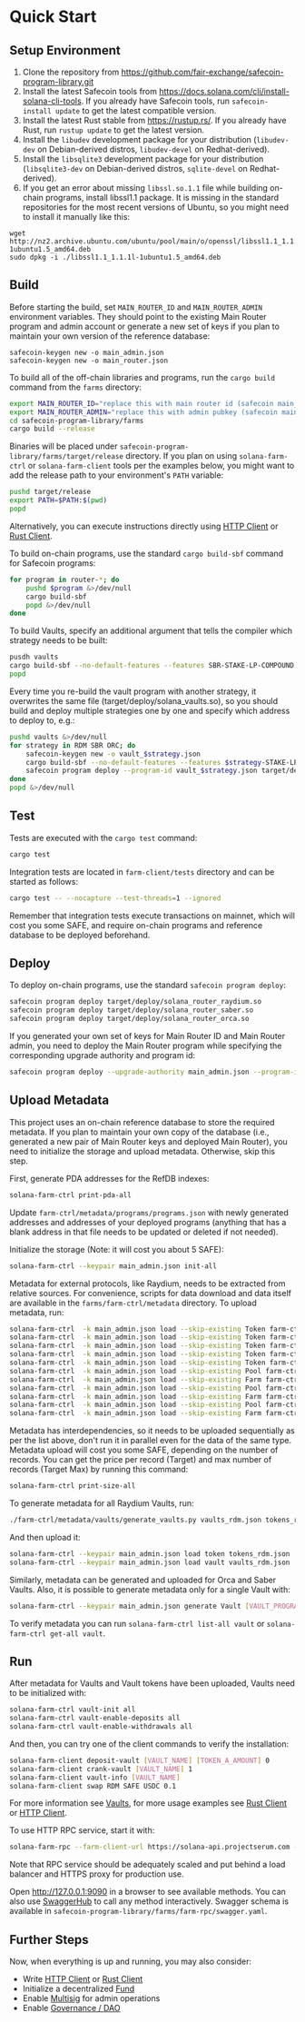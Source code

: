 # Quick Start

## Setup Environment

1. Clone the repository from https://github.com/fair-exchange/safecoin-program-library.git
2. Install the latest Safecoin tools from https://docs.solana.com/cli/install-solana-cli-tools. If you already have Safecoin tools, run `safecoin-install update` to get the latest compatible version.
3. Install the latest Rust stable from https://rustup.rs/. If you already have Rust, run `rustup update` to get the latest version.
4. Install the `libudev` development package for your distribution (`libudev-dev` on Debian-derived distros, `libudev-devel` on Redhat-derived).
5. Install the `libsqlite3` development package for your distribution (`libsqlite3-dev` on Debian-derived distros, `sqlite-devel` on Redhat-derived).
6. If you get an error about missing `libssl.so.1.1` file while building on-chain programs, install libssl1.1 package. It is missing in the standard repositories for the most recent versions of Ubuntu, so you might need to install it manually like this:

```
wget http://nz2.archive.ubuntu.com/ubuntu/pool/main/o/openssl/libssl1.1_1.1.1l-1ubuntu1.5_amd64.deb
sudo dpkg -i ./libssl1.1_1.1.1l-1ubuntu1.5_amd64.deb
```

## Build

Before starting the build, set `MAIN_ROUTER_ID` and `MAIN_ROUTER_ADMIN` environment variables. They should point to the existing Main Router program and admin account or generate a new set of keys if you plan to maintain your own version of the reference database:

```
safecoin-keygen new -o main_admin.json
safecoin-keygen new -o main_router.json
```

To build all of the off-chain libraries and programs, run the `cargo build` command from the `farms` directory:

```sh
export MAIN_ROUTER_ID="replace this with main router id (safecoin main_router.json address)"
export MAIN_ROUTER_ADMIN="replace this with admin pubkey (safecoin main_admin.json address)"
cd safecoin-program-library/farms
cargo build --release
```

Binaries will be placed under `safecoin-program-library/farms/target/release` directory. If you plan on using `solana-farm-ctrl` or `solana-farm-client` tools per the examples below, you might want to add the release path to your environment's `PATH` variable:

```sh
pushd target/release
export PATH=$PATH:$(pwd)
popd
```

Alternatively, you can execute instructions directly using [HTTP Client](https://github.com/fair-exchange/safecoin-program-library/blob/master/farms/docs/http_client.md) or [Rust Client](https://github.com/fair-exchange/safecoin-program-library/blob/master/farms/docs/rust_client.md).

To build on-chain programs, use the standard `cargo build-sbf` command for Safecoin programs:

```sh
for program in router-*; do
    pushd $program &>/dev/null
    cargo build-sbf
    popd &>/dev/null
done
```

To build Vaults, specify an additional argument that tells the compiler which strategy needs to be built:

```sh
pusdh vaults
cargo build-sbf --no-default-features --features SBR-STAKE-LP-COMPOUND
popd
```

Every time you re-build the vault program with another strategy, it overwrites the same file (target/deploy/solana_vaults.so), so you should build and deploy multiple strategies one by one and specify which address to deploy to, e.g.:

```sh
pushd vaults &>/dev/null
for strategy in RDM SBR ORC; do
    safecoin-keygen new -o vault_$strategy.json
    cargo build-sbf --no-default-features --features $strategy-STAKE-LP-COMPOUND
    safecoin program deploy --program-id vault_$strategy.json target/deploy/solana_vaults.so
done
popd &>/dev/null
```

## Test

Tests are executed with the `cargo test` command:

```sh
cargo test
```

Integration tests are located in `farm-client/tests` directory and can be started as follows:

```sh
cargo test -- --nocapture --test-threads=1 --ignored
```

Remember that integration tests execute transactions on mainnet, which will cost you some SAFE, and require on-chain programs and reference database to be deployed beforehand.

## Deploy

To deploy on-chain programs, use the standard `safecoin program deploy`:

```sh
safecoin program deploy target/deploy/solana_router_raydium.so
safecoin program deploy target/deploy/solana_router_saber.so
safecoin program deploy target/deploy/solana_router_orca.so
```

If you generated your own set of keys for Main Router ID and Main Router admin, you need to deploy the Main Router program while specifying the corresponding upgrade authority and program id:

```sh
safecoin program deploy --upgrade-authority main_admin.json --program-id main_router.json target/deploy/solana_router_main.so
```

## Upload Metadata

This project uses an on-chain reference database to store the required metadata. If you plan to maintain your own copy of the database (i.e., generated a new pair of Main Router keys and deployed Main Router), you need to initialize the storage and upload metadata. Otherwise, skip this step.

First, generate PDA addresses for the RefDB indexes:

```sh
solana-farm-ctrl print-pda-all
```

Update `farm-ctrl/metadata/programs/programs.json` with newly generated addresses and addresses of your deployed programs (anything that has a blank address in that file needs to be updated or deleted if not needed).

Initialize the storage (Note: it will cost you about 5 SAFE):

```sh
solana-farm-ctrl --keypair main_admin.json init-all
```

Metadata for external protocols, like Raydium, needs to be extracted from relative sources. For convenience, scripts for data download and data itself are available in the `farms/farm-ctrl/metadata` directory.
To upload metadata, run:

```sh
solana-farm-ctrl  -k main_admin.json load --skip-existing Token farm-ctrl/metadata/tokens/safecoin_token_list/filtered_tokens.json
solana-farm-ctrl  -k main_admin.json load --skip-existing Token farm-ctrl/metadata/pools/raydium/pools.json
solana-farm-ctrl  -k main_admin.json load --skip-existing Token farm-ctrl/metadata/pools/saber/pools.json
solana-farm-ctrl  -k main_admin.json load --skip-existing Token farm-ctrl/metadata/pools/orca/pools.json
solana-farm-ctrl  -k main_admin.json load --skip-existing Token farm-ctrl/metadata/farms/orca/farms.json
solana-farm-ctrl  -k main_admin.json load --skip-existing Pool farm-ctrl/metadata/pools/raydium/pools.json
solana-farm-ctrl  -k main_admin.json load --skip-existing Farm farm-ctrl/metadata/farms/raydium/farms.json
solana-farm-ctrl  -k main_admin.json load --skip-existing Pool farm-ctrl/metadata/pools/saber/pools_and_farms.json
solana-farm-ctrl  -k main_admin.json load --skip-existing Farm farm-ctrl/metadata/farms/saber/pools_and_farms.json
solana-farm-ctrl  -k main_admin.json load --skip-existing Pool farm-ctrl/metadata/pools/orca/pools.json
solana-farm-ctrl  -k main_admin.json load --skip-existing Farm farm-ctrl/metadata/farms/orca/farms.json
```

Metadata has interdependencies, so it needs to be uploaded sequentially as per the list above, don't run it in parallel even for the data of the same type. Metadata upload will cost you some SAFE, depending on the number of records. You can get the price per record (Target) and max number of records (Target Max) by running this command:

```sh
solana-farm-ctrl print-size-all
```

To generate metadata for all Raydium Vaults, run:

```sh
./farm-ctrl/metadata/vaults/generate_vaults.py vaults_rdm.json tokens_rdm.json [VAULT_PROG_ID] RDM
```

And then upload it:

```sh
solana-farm-ctrl --keypair main_admin.json load token tokens_rdm.json
solana-farm-ctrl --keypair main_admin.json load vault vaults_rdm.json
```

Similarly, metadata can be generated and uploaded for Orca and Saber Vaults. Also, it is possible to generate metadata only for a single Vault with:

```sh
solana-farm-ctrl --keypair main_admin.json generate Vault [VAULT_PROGRAM_ADDRESS] [VAULT_NAME] [VAULT_TOKEN_NAME]
```

To verify metadata you can run `solana-farm-ctrl list-all vault` or `solana-farm-ctrl get-all vault`.

## Run

After metadata for Vaults and Vault tokens have been uploaded, Vaults need to be initialized with:

```sh
solana-farm-ctrl vault-init all
solana-farm-ctrl vault-enable-deposits all
solana-farm-ctrl vault-enable-withdrawals all
```

And then, you can try one of the client commands to verify the installation:

```sh
solana-farm-client deposit-vault [VAULT_NAME] [TOKEN_A_AMOUNT] 0
solana-farm-client crank-vault [VAULT_NAME] 1
solana-farm-client vault-info [VAULT_NAME]
solana-farm-client swap RDM SAFE USDC 0.1
```

For more information see [Vaults](https://github.com/fair-exchange/safecoin-program-library/blob/master/farms/docs/vaults.md), for more usage examples see [Rust Client](https://github.com/fair-exchange/safecoin-program-library/blob/master/farms/docs/rust_client.md) or [HTTP Client](https://github.com/fair-exchange/safecoin-program-library/blob/master/farms/docs/http_client.md).

To use HTTP RPC service, start it with:

```sh
solana-farm-rpc --farm-client-url https://solana-api.projectserum.com --http-rpc-url http://0.0.0.0:9090
```

Note that RPC service should be adequately scaled and put behind a load balancer and HTTPS proxy for production use.

Open http://127.0.0.1:9090 in a browser to see available methods. You can also use [SwaggerHub](https://app.swaggerhub.com/apis-docs/ska22/SafecoinFarms/0.1) to call any method interactively. Swagger schema is available in `safecoin-program-library/farms/farm-rpc/swagger.yaml`.

## Further Steps

Now, when everything is up and running, you may also consider:

- Write [HTTP Client](https://github.com/fair-exchange/safecoin-program-library/blob/master/farms/docs/http_client.md) or [Rust Client](https://github.com/fair-exchange/safecoin-program-library/blob/master/farms/docs/rust_client.md)
- Initialize a decentralized [Fund](https://github.com/fair-exchange/safecoin-program-library/blob/master/farms/docs/fund.md)
- Enable [Multisig](https://github.com/fair-exchange/safecoin-program-library/blob/master/farms/docs/multisig.md) for admin operations
- Enable [Governance / DAO](https://github.com/fair-exchange/safecoin-program-library/blob/master/farms/docs/governance.md)
